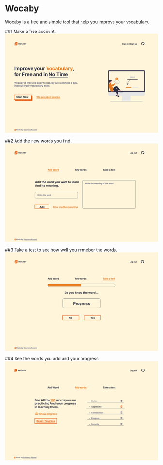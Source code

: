 # Wocaby
Wocaby is a free and simple tool that help you improve your vocabulary.

##1
Make a free account.
![](https://github.com/sourena-kazemi/Wocaby/blob/main/images/Screenshot%202023-06-11%20163656.png?raw=true)

##2
Add the new words you find.
![](https://github.com/sourena-kazemi/Wocaby/blob/main/images/Screenshot%202023-06-11%20163725.png?raw=true)

##3
Take a test to see how well you remeber the words.
![](https://github.com/sourena-kazemi/Wocaby/blob/main/images/Screenshot%202023-06-11%20163810.png?raw=true)

##4
See the words you add and your progress.
![](https://github.com/sourena-kazemi/Wocaby/blob/main/images/Screenshot%202023-06-11%20163743.png?raw=true)
